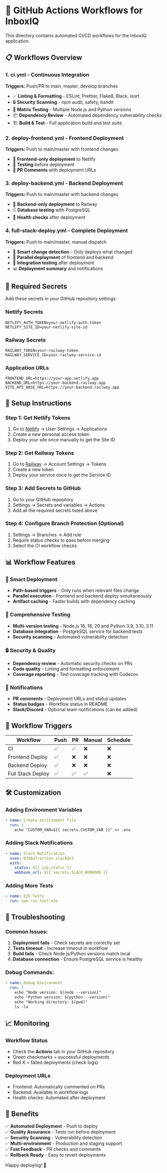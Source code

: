 # 🚀 GitHub Actions Workflows for InboxIQ

This directory contains automated CI/CD workflows for the InboxIQ application.

## 📋 Workflows Overview

### 1. **ci.yml** - Continuous Integration
**Triggers:** Push/PR to main, master, develop branches
- ✅ **Linting & Formatting** - ESLint, Prettier, Flake8, Black, isort
- 🔒 **Security Scanning** - npm audit, safety, bandit
- 🧪 **Matrix Testing** - Multiple Node.js and Python versions
- 📦 **Dependency Review** - Automated dependency vulnerability checks
- 🏗️ **Build & Test** - Full application build and test suite

### 2. **deploy-frontend.yml** - Frontend Deployment
**Triggers:** Push to main/master with frontend changes
- 🎨 **Frontend-only deployment** to Netlify
- 🧪 **Testing** before deployment
- 💬 **PR Comments** with deployment URLs

### 3. **deploy-backend.yml** - Backend Deployment
**Triggers:** Push to main/master with backend changes
- 🔧 **Backend-only deployment** to Railway
- 🗄️ **Database testing** with PostgreSQL
- 🏥 **Health checks** after deployment

### 4. **full-stack-deploy.yml** - Complete Deployment
**Triggers:** Push to main/master, manual dispatch
- 🔄 **Smart change detection** - Only deploys what changed
- 🎯 **Parallel deployment** of frontend and backend
- 🧪 **Integration testing** after deployment
- 📊 **Deployment summary** and notifications

## 🔧 Required Secrets

Add these secrets in your GitHub repository settings:

### Netlify Secrets
```
NETLIFY_AUTH_TOKEN=your-netlify-auth-token
NETLIFY_SITE_ID=your-netlify-site-id
```

### Railway Secrets
```
RAILWAY_TOKEN=your-railway-token
RAILWAY_SERVICE_ID=your-railway-service-id
```

### Application URLs
```
FRONTEND_URL=https://your-app.netlify.app
BACKEND_URL=https://your-backend.railway.app
VITE_API_BASE_URL=https://your-backend.railway.app
```

## 🚀 Setup Instructions

### Step 1: Get Netlify Tokens
1. Go to [Netlify](https://netlify.com) → User Settings → Applications
2. Create a new personal access token
3. Deploy your site once manually to get the Site ID

### Step 2: Get Railway Tokens
1. Go to [Railway](https://railway.app) → Account Settings → Tokens
2. Create a new token
3. Deploy your service once to get the Service ID

### Step 3: Add Secrets to GitHub
1. Go to your GitHub repository
2. Settings → Secrets and variables → Actions
3. Add all the required secrets listed above

### Step 4: Configure Branch Protection (Optional)
1. Settings → Branches → Add rule
2. Require status checks to pass before merging
3. Select the CI workflow checks

## 📊 Workflow Features

### 🎯 Smart Deployment
- **Path-based triggers** - Only runs when relevant files change
- **Parallel execution** - Frontend and backend deploy simultaneously
- **Artifact caching** - Faster builds with dependency caching

### 🧪 Comprehensive Testing
- **Multi-version testing** - Node.js 16, 18, 20 and Python 3.9, 3.10, 3.11
- **Database integration** - PostgreSQL service for backend tests
- **Security scanning** - Automated vulnerability detection

### 🔒 Security & Quality
- **Dependency review** - Automatic security checks on PRs
- **Code quality** - Linting and formatting enforcement
- **Coverage reporting** - Test coverage tracking with Codecov

### 📱 Notifications
- **PR comments** - Deployment URLs and status updates
- **Status badges** - Workflow status in README
- **Slack/Discord** - Optional team notifications (can be added)

## 🔄 Workflow Triggers

| Workflow | Push | PR | Manual | Schedule |
|----------|------|----|---------|---------| 
| CI | ✅ | ✅ | ❌ | ❌ |
| Frontend Deploy | ✅ | ❌ | ❌ | ❌ |
| Backend Deploy | ✅ | ❌ | ❌ | ❌ |
| Full Stack Deploy | ✅ | ✅ | ✅ | ❌ |

## 🛠️ Customization

### Adding Environment Variables
```yaml
- name: Create environment file
  run: |
    echo "CUSTOM_VAR=${{ secrets.CUSTOM_VAR }}" >> .env
```

### Adding Slack Notifications
```yaml
- name: Slack Notification
  uses: 8398a7/action-slack@v3
  with:
    status: ${{ job.status }}
    webhook_url: ${{ secrets.SLACK_WEBHOOK }}
```

### Adding More Tests
```yaml
- name: E2E Tests
  run: npm run test:e2e
```

## 🐛 Troubleshooting

### Common Issues:

1. **Deployment fails** - Check secrets are correctly set
2. **Tests timeout** - Increase timeout in workflow
3. **Build fails** - Check Node.js/Python versions match local
4. **Database connection** - Ensure PostgreSQL service is healthy

### Debug Commands:
```yaml
- name: Debug Environment
  run: |
    echo "Node version: $(node --version)"
    echo "Python version: $(python --version)"
    echo "Working directory: $(pwd)"
    ls -la
```

## 📈 Monitoring

### Workflow Status
- Check the **Actions** tab in your GitHub repository
- Green checkmarks = successful deployments
- Red X = failed deployments (check logs)

### Deployment URLs
- Frontend: Automatically commented on PRs
- Backend: Available in workflow logs
- Health checks: Automated after deployment

## 🎉 Benefits

✅ **Automated Deployment** - Push to deploy  
✅ **Quality Assurance** - Tests run before deployment  
✅ **Security Scanning** - Vulnerability detection  
✅ **Multi-environment** - Production and staging support  
✅ **Fast Feedback** - PR checks and comments  
✅ **Rollback Ready** - Easy to revert deployments  

Happy deploying! 🚀
